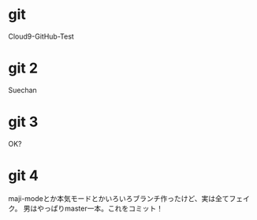 # git
Cloud9-GitHub-Test
# git 2
Suechan
# git 3
OK?

# git 4
maji-modeとか本気モードとかいろいろブランチ作ったけど、実は全てフェイク。
男はやっぱりmaster一本。これをコミット！